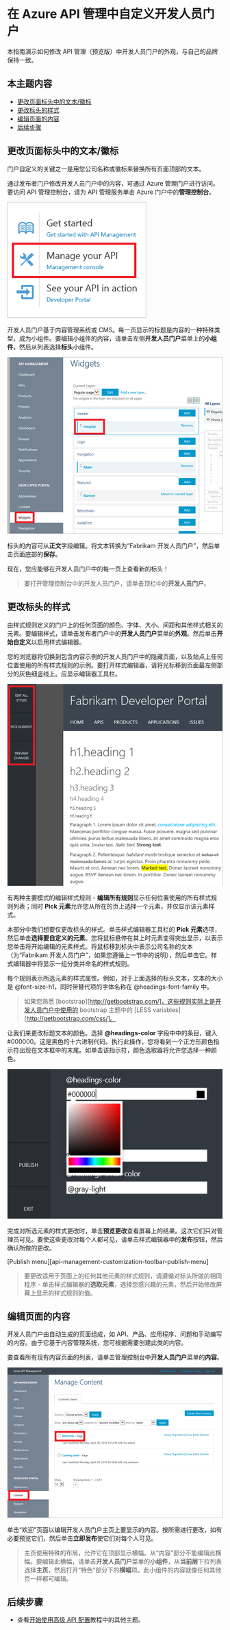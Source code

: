 <properties pageTitle="在 Azure API 管理中自定义开发人员门户" metaKeywords="" description="在 Azure API 管理中自定义开发人员门户。" metaCanonical="" services="" documentationCenter="API Management" title="在 Azure API 管理中自定义开发人员门户" authors="sdanie" solutions="" manager="" editor="" />
<tags ms.service=""
    ms.date="03/10/2015"
    wacn.date=""
    />

# 在 Azure API 管理中自定义开发人员门户

本指南演示如何修改 API 管理（预览版）中开发人员门户的外观，与自己的品牌保持一致。

## 本主题内容

-   [更改页面标头中的文本/徽标][更改页面标头中的文本/徽标]
-   [更改标头的样式][更改标头的样式]
-   [编辑页面的内容][编辑页面的内容]
-   [后续步骤][后续步骤]

## <a name="change-page-headers"> </a>更改页面标头中的文本/徽标

门户自定义的关键之一是用您公司名称或徽标来替换所有页面顶部的文本。

通过发布者门户修改开发人员门户中的内容，可通过 Azure 管理门户进行访问。要访问 API 管理控制台，请为 API 管理服务单击 Azure 门户中的**管理控制台**。

![管理控制台][管理控制台]

开发人员门户基于内容管理系统或 CMS。每一页显示的标题是内容的一种特殊类型，成为小组件。要编辑小组件的内容，请单击左侧**开发人员门户**菜单上的**小组件**，然后从列表选择**标头**小组件。

![小组件标头][小组件标头]

标头的内容可从**正文**字段编辑。将文本转换为“Fabrikam 开发人员门户”，然后单击页面底部的**保存**。

现在，您应能够在开发人员门户中的每一页上查看新的标头！

> 要打开管理控制台中的开发人员门户，请单击顶栏中的**开发人员门户**。

## <a name="change-headers-styling"> </a>更改标头的样式

由样式规则定义的门户上的任何页面的颜色、字体、大小、间距和其他样式相关的元素。要编辑样式，请单击发布者门户中的**开发人员门户**菜单的**外观**。然后单击**开始自定义**以启用样式编辑器。

您的浏览器将切换到包含内容示例的开发人员门户中的隐藏页面，以及站点上任何位置使用的所有样式规则的示例。要打开样式编辑器，请将光标移到页面最左侧部分的灰色细竖线上。应显示编辑器工具栏。

![自定义工具栏][自定义工具栏]

有两种主要模式的编辑样式规则 - **编辑所有规则**显示任何位置使用的所有样式规则列表；同时 **Pick 元素**允许您从所在的页上选择一个元素，并仅显示该元素样式。

本部分中我们想要仅更改标头的样式。单击样式编辑器工具栏的 **Pick 元素**选项，然后单击**选择要自定义的元素**。您将鼠标悬停在其上时元素变得突出显示，以表示您单击将开始编辑的元素样式。将鼠标移到标头中表示公司名称的文本（为“Fabrikam 开发人员门户”，如果您遵循上一节中的说明），然后单击它。样式编辑器中将显示一组分类并命名的样式规则。

每个规则表示所选元素的样式属性。例如，对于上面选择的标头文本，文本的大小是 @font-size-h1，同时带替代项的字体名称在 @headings-font-family 中。

> 如果您熟悉 [bootstrap][http://getbootstrap.com/]，这些规则实际上是开发人员门户中使用的 bootstrap 主题中的 [LESS variables][http://getbootstrap.com/css/]。

让我们来更改标题文本的颜色。选择 **@headings-color** 字段中中的条目，键入 \#000000。这是黑色的十六进制代码。执行此操作，您将看到一个正方形颜色指示符出现在文本框中的末尾。如单击该指示符，颜色选取器将允许您选择一种颜色。

![颜色选取器][颜色选取器]

完成对所选元素的样式更改时，单击**预览更改**查看屏幕上的结果。这次它们只对管理员可见。要使这些更改对每个人都可见，请单击样式编辑器中的**发布**按钮，然后确认所做的更改。

[Publish menu][api-management-customization-toolbar-publish-menu]

> 要更改适用于页面上的任何其他元素的样式规则，请遵循对标头所做的相同程序 - 单击样式编辑器的**选取元素**，选择您感兴趣的元素，然后开始修改屏幕上显示的样式规则的值。

## <a name="edit-page-contents"> </a>编辑页面的内容

开发人员门户由自动生成的页面组成，如 API、产品、应用程序、问题和手动编写的内容。由于它基于内容管理系统，您可根据需要创建此类的内容。

要查看所有现有内容页面的列表，请单击管理控制台中**开发人员门户**菜单的**内容**。

![管理内容][管理内容]

单击“欢迎”页面以编辑开发人员门户主页上要显示的内容。按所需进行更改，如有必要预览它们，然后单击**立即发布**使它们对每个人可见。

> 主页使用特殊的布局，允许它在顶部显示横幅。从“内容”部分不能编辑此横幅。要编辑此横幅，请单击**开发人员门户**菜单的**小组件**，从**当前层**下拉列表选择**主页**，然后打开“特色”部分下的**横幅**项。此小组件的内容就像任何其他页一样都可编辑。

## <a name="next-steps"> </a>后续步骤

-   查看[开始使用高级 API 配置][开始使用高级 API 配置]教程中的其他主题。

  [更改页面标头中的文本/徽标]: #change-page-headers
  [更改标头的样式]: #change-headers-styling
  [编辑页面的内容]: #edit-page-contents
  [后续步骤]: #next-steps
  [管理控制台]: ./media/api-management-customize-portal/api-management-management-console.png
  [小组件标头]: ./media/api-management-customize-portal/api-management-widgets-header.png
  [自定义工具栏]: ./media/api-management-customize-portal/api-management-customization-toolbar.png
  [颜色选取器]: ./media/api-management-customize-portal/api-management-customization-toolbar-color-picker.png
  [管理内容]: ./media/api-management-customize-portal/api-management-customization-manage-content.png
  [开始使用高级 API 配置]: ../api-management-get-started-advanced

